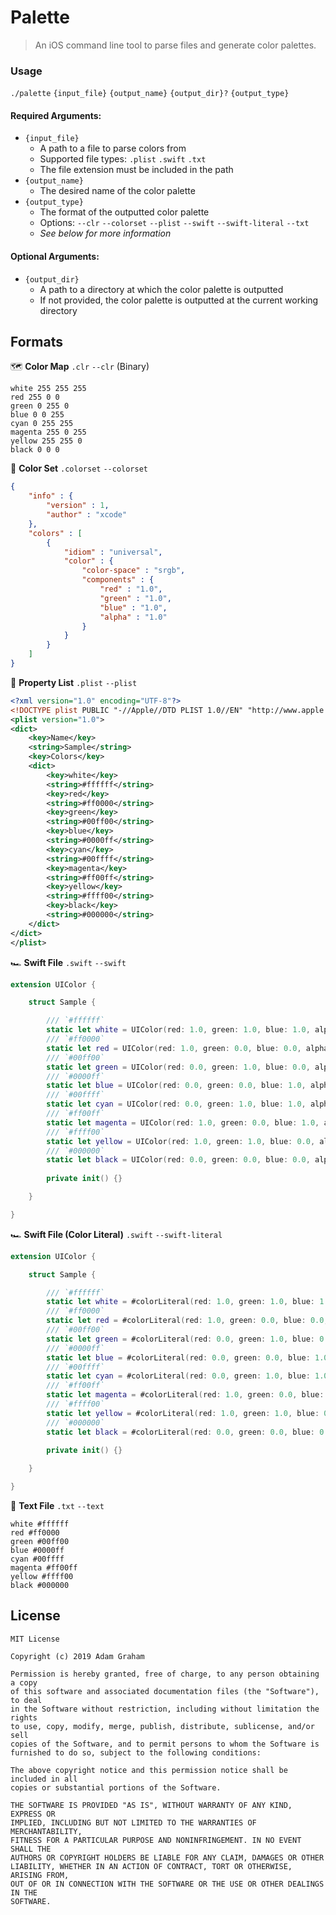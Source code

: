 # Palette
> An iOS command line tool to parse files and generate color palettes.

### Usage
`./palette` `{input_file}` `{output_name}` `{output_dir}?` `{output_type}`

#### Required Arguments:
- `{input_file}`
  - A path to a file to parse colors from
  - Supported file types: `.plist` `.swift` `.txt`
  - The file extension must be included in the path
- `{output_name}`
  - The desired name of the color palette
- `{output_type}`
  - The format of the outputted color palette
  - Options: `--clr` `--colorset` `--plist` `--swift` `--swift-literal` `--txt`
  - *See below for more information*

#### Optional Arguments:
- `{output_dir}`
  - A path to a directory at which the color palette is outputted
  - If not provided, the color palette is outputted at the current working directory
  
## Formats

🗺️ **Color Map** `.clr` `--clr` (Binary)
```
white 255 255 255
red 255 0 0
green 0 255 0
blue 0 0 255
cyan 0 255 255
magenta 255 0 255
yellow 255 255 0
black 0 0 0
```

🍭 **Color Set** `.colorset` `--colorset`
``` json
{
    "info" : {
        "version" : 1,
        "author" : "xcode"
    },
    "colors" : [
        {
            "idiom" : "universal",
            "color" : {
                "color-space" : "srgb",
                "components" : {
                    "red" : "1.0",
                    "green" : "1.0",
                    "blue" : "1.0",
                    "alpha" : "1.0"
                }
            }
        }
    ]
}
```

📑 **Property List** `.plist` `--plist`
``` xml
<?xml version="1.0" encoding="UTF-8"?>
<!DOCTYPE plist PUBLIC "-//Apple//DTD PLIST 1.0//EN" "http://www.apple.com/DTDs/PropertyList-1.0.dtd">
<plist version="1.0">
<dict>
    <key>Name</key>
    <string>Sample</string>
    <key>Colors</key>
    <dict>
        <key>white</key>
        <string>#ffffff</string>
        <key>red</key>
        <string>#ff0000</string>
        <key>green</key>
        <string>#00ff00</string>
        <key>blue</key>
        <string>#0000ff</string>
        <key>cyan</key>
        <string>#00ffff</string>
        <key>magenta</key>
        <string>#ff00ff</string>
        <key>yellow</key>
        <string>#ffff00</string>
        <key>black</key>
        <string>#000000</string>
    </dict>
</dict>
</plist>
```

🏎️ **Swift File** `.swift` `--swift`
``` swift
extension UIColor {

    struct Sample {

        /// `#ffffff`
        static let white = UIColor(red: 1.0, green: 1.0, blue: 1.0, alpha: 1.0)
        /// `#ff0000`
        static let red = UIColor(red: 1.0, green: 0.0, blue: 0.0, alpha: 1.0)
        /// `#00ff00`
        static let green = UIColor(red: 0.0, green: 1.0, blue: 0.0, alpha: 1.0)
        /// `#0000ff`
        static let blue = UIColor(red: 0.0, green: 0.0, blue: 1.0, alpha: 1.0)
        /// `#00ffff`
        static let cyan = UIColor(red: 0.0, green: 1.0, blue: 1.0, alpha: 1.0)
        /// `#ff00ff`
        static let magenta = UIColor(red: 1.0, green: 0.0, blue: 1.0, alpha: 1.0)
        /// `#ffff00`
        static let yellow = UIColor(red: 1.0, green: 1.0, blue: 0.0, alpha: 1.0)
        /// `#000000`
        static let black = UIColor(red: 0.0, green: 0.0, blue: 0.0, alpha: 1.0)
    
        private init() {}

    }

}
```

🏎️ **Swift File (Color Literal)** `.swift` `--swift-literal`
``` swift
extension UIColor {

    struct Sample {

        /// `#ffffff`
        static let white = #colorLiteral(red: 1.0, green: 1.0, blue: 1.0, alpha: 1.0)
        /// `#ff0000`
        static let red = #colorLiteral(red: 1.0, green: 0.0, blue: 0.0, alpha: 1.0)
        /// `#00ff00`
        static let green = #colorLiteral(red: 0.0, green: 1.0, blue: 0.0, alpha: 1.0)
        /// `#0000ff`
        static let blue = #colorLiteral(red: 0.0, green: 0.0, blue: 1.0, alpha: 1.0)
        /// `#00ffff`
        static let cyan = #colorLiteral(red: 0.0, green: 1.0, blue: 1.0, alpha: 1.0)
        /// `#ff00ff`
        static let magenta = #colorLiteral(red: 1.0, green: 0.0, blue: 1.0, alpha: 1.0)
        /// `#ffff00`
        static let yellow = #colorLiteral(red: 1.0, green: 1.0, blue: 0.0, alpha: 1.0)
        /// `#000000`
        static let black = #colorLiteral(red: 0.0, green: 0.0, blue: 0.0, alpha: 1.0)
    
        private init() {}

    }

}
```

📄 **Text File** `.txt` `--text`
```
white #ffffff
red #ff0000
green #00ff00
blue #0000ff
cyan #00ffff
magenta #ff00ff
yellow #ffff00
black #000000
```

## License
```
MIT License

Copyright (c) 2019 Adam Graham

Permission is hereby granted, free of charge, to any person obtaining a copy
of this software and associated documentation files (the "Software"), to deal
in the Software without restriction, including without limitation the rights
to use, copy, modify, merge, publish, distribute, sublicense, and/or sell
copies of the Software, and to permit persons to whom the Software is
furnished to do so, subject to the following conditions:

The above copyright notice and this permission notice shall be included in all
copies or substantial portions of the Software.

THE SOFTWARE IS PROVIDED "AS IS", WITHOUT WARRANTY OF ANY KIND, EXPRESS OR
IMPLIED, INCLUDING BUT NOT LIMITED TO THE WARRANTIES OF MERCHANTABILITY,
FITNESS FOR A PARTICULAR PURPOSE AND NONINFRINGEMENT. IN NO EVENT SHALL THE
AUTHORS OR COPYRIGHT HOLDERS BE LIABLE FOR ANY CLAIM, DAMAGES OR OTHER
LIABILITY, WHETHER IN AN ACTION OF CONTRACT, TORT OR OTHERWISE, ARISING FROM,
OUT OF OR IN CONNECTION WITH THE SOFTWARE OR THE USE OR OTHER DEALINGS IN THE
SOFTWARE.
```
